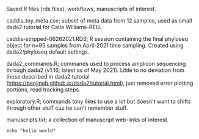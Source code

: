 Saved R files (rds files), workflows, manuscripts of interest.

caddis_toy_meta.csv; subset of meta data from 12 samples, used as small dada2 tutorial for Catie Williams-REU.

caddis-stripped-06262021.RDS; R session containing the final phyloseq object for n=95 samples from April-2021 time sampling. Created using dada2/phyloseq default settings.

dada2_commands.R; commands used to process amplicon sequencing through dada2 (v1.16; latest as of May 2021). Little to no deviation from those described in dada2 tutorial (https://benjjneb.github.io/dada2/tutorial.html), just removed error plotting portions, read tracking steps.

exploratory.R; commands tony likes to use a lot but doesn't want to shifts through other stuff cuz he can't remember stuff.

manuscripts.txt; a collection of manuscript web-links of interest.

```
echo "hello world"
```
